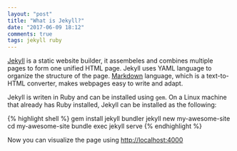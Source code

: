 ```yaml
---
layout: "post"
title: "What is Jekyll?"
date: "2017-06-09 18:12"
comments: true
tags: jekyll ruby
---
```


 [Jekyll](https://jekyllrb.com/) is a static website builder, it assembeles and combines multiple pages to form one unified HTML page. Jekyll uses YAML language to organize the structure of the page. [Markdown](https://daringfireball.net/projects/markdown/) language, which is a text-to-HTML converter, makes webpages easy to write and adapt.

 Jekyll is writen in Ruby and can be installed using `gem`. On a Linux machine that already has Ruby installed, Jekyll can be installed as the following:

{% highlight shell %}
gem install jekyll bundler
jekyll new my-awesome-site
cd my-awesome-site
bundle exec jekyll serve
{% endhighlight %}

 Now you can visualize the page using [http://localhost:4000](http://localhost:4000)
